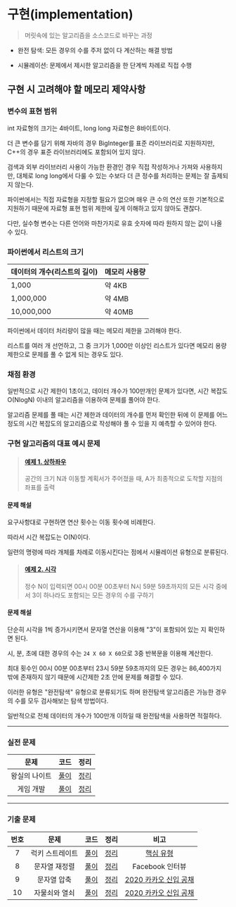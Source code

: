 # 구현(implementation)

> 머릿속에 있는 알고리즘을 소스코드로 바꾸는 과정

- 완전 탐색: 모든 경우의 수를 주저 없이 다 계산하는 해결 방법

- 시뮬레이션: 문제에서 제시한 알고리즘을 한 단계씩 차례로 직접 수행

## 구현 시 고려해야 할 메모리 제약사항

### 변수의 표현 범위

int 자료형의 크기는 4바이트, long long 자료형은 8바이트이다.

더 큰 변수를 담기 위해 자바의 경우 BigInteger를 표준 라이브러리로 지원하지만,
C++의 경우 표준 라이브러리에도 포함되어 있지 않다.

검색과 외부 라이브러리 사용이 가능한 환경인 경우 직접 작성하거나 가져와 사용하지만,
대체로 long long에서 다룰 수 있는 수보다 더 큰 정수를 처리하는 문제는 잘 출제되지 않는다.

파이썬에서는 직접 자료형을 지정할 필요가 없으며 매우 큰 수의 연산 또한 기본적으로 지원하기 때문에
자료형 표현 범위 제한에 깊게 이해하고 있지 않아도 괜찮다.

다만, 실수형 변수는 다른 언어와 마찬가지로 유효 숫자에 따라 원하지 않는 값이 나올 수 있다.

### 파이썬에서 리스트의 크기

| 데이터의 개수(리스트의 길이) | 메모리 사용량 |
| ---------------------------- | ------------- |
| 1,000                        | 약 4KB        |
| 1,000,000                    | 약 4MB        |
| 10,000,000                   | 약 40MB       |

파이썬에서 데이터 처리량이 많을 때는 메모리 제한을 고려해야 한다.

리스트를 여러 개 선언하고, 그 중 크기가 1,000만 이상인 리스트가 있다면 메모리 용량 제한으로 문제를 풀 수 없게 되는 경우도 있다.

### 채점 환경

일반적으로 시간 제한이 1초이고, 데이터 개수가 100만개인 문제가 있다면,
시간 복잡도 O(NlogN) 이내의 알고리즘을 이용하여 문제를 풀어야 한다.

알고리즘 문제를 풀 때는 시간 제한과 데이터의 개수를 먼저 확인한 뒤에 이 문제를 어느 정도의
시간 복잡도의 알고리즘으로 작성해야 풀 수 있을 지 예측할 수 있어야 한다.

### 구현 알고리즘의 대표 예시 문제

> #### [예제 1. 상하좌우](./example/ex3-1_상하좌우.py)
>
> 공간의 크기 N과 이동할 계획서가 주어졌을 때, A가 최종적으로 도착할 지점의 좌표를 출력

#### 문제 해설

요구사항대로 구현하면 연산 횟수는 이동 횟수에 비례한다.

따라서 시간 복잡도는 O(N)이다.

일련의 명령에 따라 개체를 차례로 이동시킨다는 점에서 시뮬레이션 유형으로 분류된다.

> #### [예제 2. 시각](./example/ex3-2_시각.py)
>
> 정수 N이 입력되면 00시 00분 00초부터 N시 59분 59초까지의 모든 시각 중에서
> 3이 하나라도 포함되는 모든 경우의 수를 구하기

#### 문제 해설

단순히 시각을 1씩 증가시키면서 문자열 연산을 이용해 "3"이 포함되어 있는 지 확인하면 된다.

시, 분, 초에 대한 경우의 수는 `24 X 60 X 60`으로 3중 반복문을 이용해 계산한다.

최대 횟수인 00시 00분 00초부터 23시 59분 59초까지의 모든 경우는 86,400가지 밖에 존재하지 않기 때문에 시간제한 2초 안에 문제를 해결할 수 있다.

이러한 유형은 "완전탐색" 유형으로 분류되기도 하며 완전탐색 알고리즘은 가능한 경우의 수를 모두 검사해보는 탐색 방법이다.

일반적으로 전체 데이터의 개수가 100만개 이하일 때 완전탐색을 사용하면 적절하다.

---

### 실전 문제

|     문제      |           코드           |             정리             |
| :-----------: | :----------------------: | :--------------------------: |
| 왕실의 나이트 | [풀이](./example/3-1.py) | [정리](./example/3-1_sol.md) |
|   게임 개발   | [풀이](./example/3-2.py) | [정리](./example/3-2_sol.md) |

---

### 기출 문제

| 번호 |      문제       |         코드          |           정리            |                                           비고                                           |
| :--: | :-------------: | :-------------------: | :-----------------------: | :--------------------------------------------------------------------------------------: |
|  7   | 럭키 스트레이트 | [풀이](./part3/7.py)  | [정리](./part3/7_sol.md)  |                    [핵심 유형](https://www.acmicpc.net/problem/18406)                    |
|  8   |  문자열 재정렬  | [풀이](./part3/8.py)  | [정리](./part3/8_sol.md)  |                                     Facebook 인터뷰                                      |
|  9   |   문자열 압축   | [풀이](./part3/9.py)  | [정리](./part3/9_sol.md)  | [2020 카카오 신입 공채](https://school.programmers.co.kr/learn/courses/30/lessons/60057) |
|  10  |  자물쇠와 열쇠  | [풀이](./part3/10.py) | [정리](./part3/10_sol.md) | [2020 카카오 신입 공채](https://school.programmers.co.kr/learn/courses/30/lessons/60059) |
